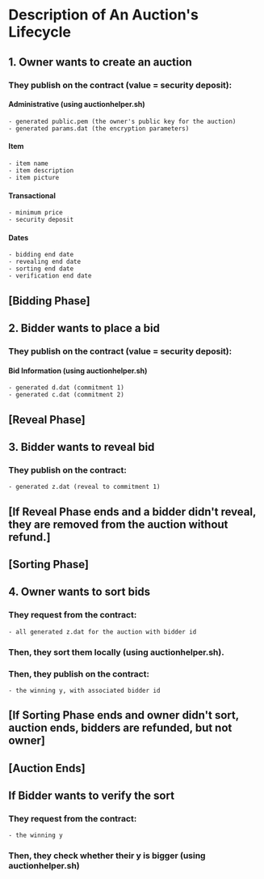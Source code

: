 # Description of An Auction's Lifecycle

## 1. Owner wants to create an auction

### They publish on the contract (value = security deposit):

#### Administrative (using auctionhelper.sh)

    - generated public.pem (the owner's public key for the auction)
    - generated params.dat (the encryption parameters)

#### Item

    - item name
    - item description
    - item picture

#### Transactional

    - minimum price
    - security deposit

#### Dates

    - bidding end date
    - revealing end date
    - sorting end date
    - verification end date

## [Bidding Phase]

## 2. Bidder wants to place a bid

### They publish on the contract (value = security deposit):

#### Bid Information (using auctionhelper.sh)

    - generated d.dat (commitment 1)
    - generated c.dat (commitment 2)

## [Reveal Phase]

## 3. Bidder wants to reveal bid

### They publish on the contract:

    - generated z.dat (reveal to commitment 1)

## [If Reveal Phase ends and a bidder didn't reveal, they are removed from the auction without refund.]

## [Sorting Phase]

## 4. Owner wants to sort bids

### They request from the contract:

    - all generated z.dat for the auction with bidder id

### Then, they sort them locally (using auctionhelper.sh).

### Then, they publish on the contract:

    - the winning y, with associated bidder id

## [If Sorting Phase ends and owner didn't sort, auction ends, bidders are refunded, but not owner]

## [Auction Ends]

## If Bidder wants to verify the sort

### They request from the contract:

    - the winning y

### Then, they check whether their y is bigger (using auctionhelper.sh)
